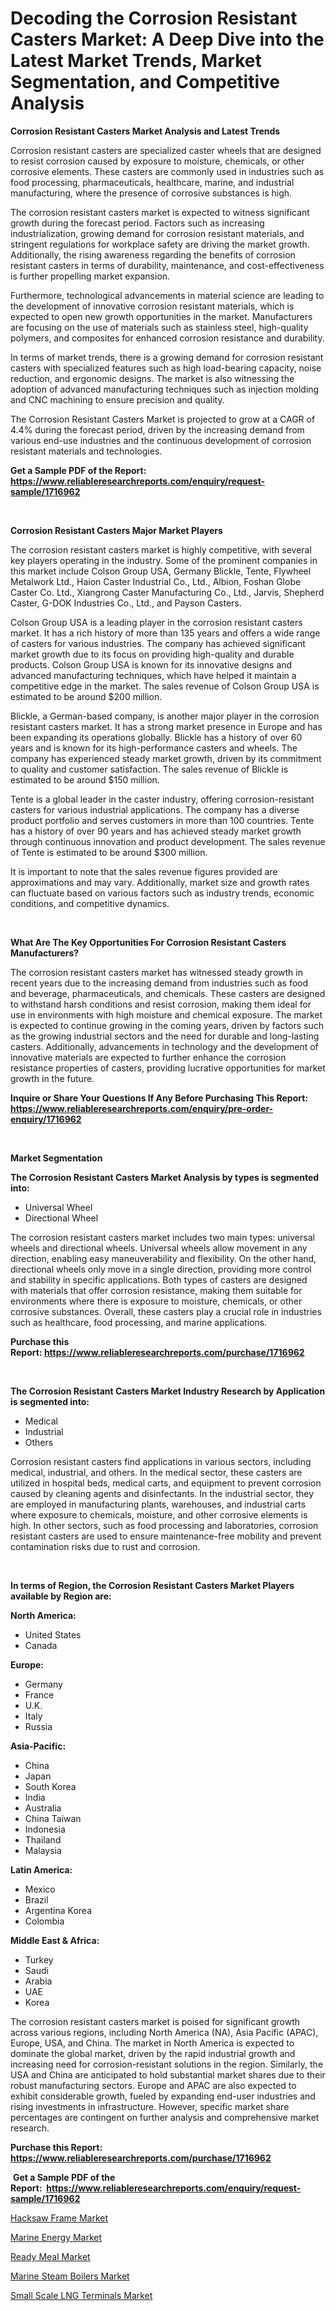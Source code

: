 <p><h1>Decoding the Corrosion Resistant Casters Market: A Deep Dive into the Latest Market Trends, Market Segmentation, and Competitive Analysis</h1></p><p><strong>Corrosion Resistant Casters Market Analysis and Latest Trends</strong></p>
<p><p>Corrosion resistant casters are specialized caster wheels that are designed to resist corrosion caused by exposure to moisture, chemicals, or other corrosive elements. These casters are commonly used in industries such as food processing, pharmaceuticals, healthcare, marine, and industrial manufacturing, where the presence of corrosive substances is high.</p><p>The corrosion resistant casters market is expected to witness significant growth during the forecast period. Factors such as increasing industrialization, growing demand for corrosion resistant materials, and stringent regulations for workplace safety are driving the market growth. Additionally, the rising awareness regarding the benefits of corrosion resistant casters in terms of durability, maintenance, and cost-effectiveness is further propelling market expansion.</p><p>Furthermore, technological advancements in material science are leading to the development of innovative corrosion resistant materials, which is expected to open new growth opportunities in the market. Manufacturers are focusing on the use of materials such as stainless steel, high-quality polymers, and composites for enhanced corrosion resistance and durability.</p><p>In terms of market trends, there is a growing demand for corrosion resistant casters with specialized features such as high load-bearing capacity, noise reduction, and ergonomic designs. The market is also witnessing the adoption of advanced manufacturing techniques such as injection molding and CNC machining to ensure precision and quality.</p><p>The Corrosion Resistant Casters Market is projected to grow at a CAGR of 4.4% during the forecast period, driven by the increasing demand from various end-use industries and the continuous development of corrosion resistant materials and technologies.</p></p>
<p><strong>Get a Sample PDF of the Report:&nbsp; <a href="https://www.reliableresearchreports.com/enquiry/request-sample/1716962">https://www.reliableresearchreports.com/enquiry/request-sample/1716962</a></strong></p>
<p>&nbsp;</p>
<p><strong>Corrosion Resistant Casters Major Market Players</strong></p>
<p><p>The corrosion resistant casters market is highly competitive, with several key players operating in the industry. Some of the prominent companies in this market include Colson Group USA, Germany Blickle, Tente, Flywheel Metalwork Ltd., Haion Caster Industrial Co., Ltd., Albion, Foshan Globe Caster Co. Ltd., Xiangrong Caster Manufacturing Co., Ltd., Jarvis, Shepherd Caster, G-DOK Industries Co., Ltd., and Payson Casters.</p><p>Colson Group USA is a leading player in the corrosion resistant casters market. It has a rich history of more than 135 years and offers a wide range of casters for various industries. The company has achieved significant market growth due to its focus on providing high-quality and durable products. Colson Group USA is known for its innovative designs and advanced manufacturing techniques, which have helped it maintain a competitive edge in the market. The sales revenue of Colson Group USA is estimated to be around $200 million.</p><p>Blickle, a German-based company, is another major player in the corrosion resistant casters market. It has a strong market presence in Europe and has been expanding its operations globally. Blickle has a history of over 60 years and is known for its high-performance casters and wheels. The company has experienced steady market growth, driven by its commitment to quality and customer satisfaction. The sales revenue of Blickle is estimated to be around $150 million.</p><p>Tente is a global leader in the caster industry, offering corrosion-resistant casters for various industrial applications. The company has a diverse product portfolio and serves customers in more than 100 countries. Tente has a history of over 90 years and has achieved steady market growth through continuous innovation and product development. The sales revenue of Tente is estimated to be around $300 million.</p><p>It is important to note that the sales revenue figures provided are approximations and may vary. Additionally, market size and growth rates can fluctuate based on various factors such as industry trends, economic conditions, and competitive dynamics.</p></p>
<p>&nbsp;</p>
<p><strong>What Are The Key Opportunities For Corrosion Resistant Casters Manufacturers?</strong></p>
<p><p>The corrosion resistant casters market has witnessed steady growth in recent years due to the increasing demand from industries such as food and beverage, pharmaceuticals, and chemicals. These casters are designed to withstand harsh conditions and resist corrosion, making them ideal for use in environments with high moisture and chemical exposure. The market is expected to continue growing in the coming years, driven by factors such as the growing industrial sectors and the need for durable and long-lasting casters. Additionally, advancements in technology and the development of innovative materials are expected to further enhance the corrosion resistance properties of casters, providing lucrative opportunities for market growth in the future.</p></p>
<p><strong>Inquire or Share Your Questions If Any Before Purchasing This Report: <a href="https://www.reliableresearchreports.com/enquiry/pre-order-enquiry/1716962">https://www.reliableresearchreports.com/enquiry/pre-order-enquiry/1716962</a></strong></p>
<p>&nbsp;</p>
<p><strong>Market Segmentation</strong></p>
<p><strong>The Corrosion Resistant Casters Market Analysis by types is segmented into:</strong></p>
<p><ul><li>Universal Wheel</li><li>Directional Wheel</li></ul></p>
<p><p>The corrosion resistant casters market includes two main types: universal wheels and directional wheels. Universal wheels allow movement in any direction, enabling easy maneuverability and flexibility. On the other hand, directional wheels only move in a single direction, providing more control and stability in specific applications. Both types of casters are designed with materials that offer corrosion resistance, making them suitable for environments where there is exposure to moisture, chemicals, or other corrosive substances. Overall, these casters play a crucial role in industries such as healthcare, food processing, and marine applications.</p></p>
<p><strong>Purchase this Report:&nbsp;<a href="https://www.reliableresearchreports.com/purchase/1716962">https://www.reliableresearchreports.com/purchase/1716962</a></strong></p>
<p>&nbsp;</p>
<p><strong>The Corrosion Resistant Casters Market Industry Research by Application is segmented into:</strong></p>
<p><ul><li>Medical</li><li>Industrial</li><li>Others</li></ul></p>
<p><p>Corrosion resistant casters find applications in various sectors, including medical, industrial, and others. In the medical sector, these casters are utilized in hospital beds, medical carts, and equipment to prevent corrosion caused by cleaning agents and disinfectants. In the industrial sector, they are employed in manufacturing plants, warehouses, and industrial carts where exposure to chemicals, moisture, and other corrosive elements is high. In other sectors, such as food processing and laboratories, corrosion resistant casters are used to ensure maintenance-free mobility and prevent contamination risks due to rust and corrosion.</p></p>
<p>&nbsp;</p>
<p><strong>In terms of Region, the Corrosion Resistant Casters Market Players available by Region are:</strong></p>
<p>
    <p> <strong> North America: </strong>
        <ul>
            <li>United States</li>
            <li>Canada</li>
        </ul>
        </p> 
    <p> <strong> Europe: </strong>
        <ul>
            <li>Germany</li>
            <li>France</li>
            <li>U.K.</li>
            <li>Italy</li>
            <li>Russia</li>
        </ul>
        </p> 
    <p> <strong> Asia-Pacific: </strong>
        <ul>
            <li>China</li>
            <li>Japan</li>
            <li>South Korea</li>
            <li>India</li>
            <li>Australia</li>
            <li>China Taiwan</li>
            <li>Indonesia</li>
            <li>Thailand</li>
            <li>Malaysia</li>
        </ul>
        </p> 
    <p> <strong> Latin America: </strong>
        <ul>
            <li>Mexico</li>
            <li>Brazil</li>
            <li>Argentina Korea</li>
            <li>Colombia</li>
        </ul>
        </p> 
    <p> <strong> Middle East & Africa: </strong>
        <ul>
            <li>Turkey</li>
            <li>Saudi</li>
            <li>Arabia</li>
            <li>UAE</li>
            <li>Korea</li>
        </ul>
    </p>
    </p>
<p><p>The corrosion resistant casters market is poised for significant growth across various regions, including North America (NA), Asia Pacific (APAC), Europe, USA, and China. The market in North America is expected to dominate the global market, driven by the rapid industrial growth and increasing need for corrosion-resistant solutions in the region. Similarly, the USA and China are anticipated to hold substantial market shares due to their robust manufacturing sectors. Europe and APAC are also expected to exhibit considerable growth, fueled by expanding end-user industries and rising investments in infrastructure. However, specific market share percentages are contingent on further analysis and comprehensive market research.</p></p>
<p><strong>Purchase this Report: <a href="https://www.reliableresearchreports.com/purchase/1716962">https://www.reliableresearchreports.com/purchase/1716962</a></strong></p>
<p>&nbsp;<strong>Get a Sample PDF of the Report:&nbsp;&nbsp;<a href="https://www.reliableresearchreports.com/enquiry/request-sample/1716962">https://www.reliableresearchreports.com/enquiry/request-sample/1716962</a></strong></p>
<p><strong></strong></p>
<p><p><a href="https://medium.com/@fire.honor.safe/hacksaw-frame-market-comprehensive-assessment-by-type-application-and-geography-97605b931030">Hacksaw Frame Market</a></p><p><a href="https://medium.com/@isomgleason/marine-energy-market-furnishes-information-on-market-share-market-trends-and-market-growth-98d27e5ff792">Marine Energy Market</a></p><p><a href="https://medium.com/@rosm15203/ready-meal-market-comprehensive-assessment-by-type-application-and-geography-c4b67de1a272">Ready Meal Market</a></p><p><a href="https://medium.com/@bank.build.unity/marine-steam-boilers-market-size-market-outlook-and-market-forecast-2023-to-2030-3053e8c81bf6">Marine Steam Boilers Market</a></p><p><a href="https://medium.com/@flee.calm.mark/small-scale-lng-terminals-market-competitive-analysis-market-trends-and-forecast-to-2030-62597dca5eaa">Small Scale LNG Terminals Market</a></p></p>